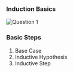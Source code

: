 ### Induction Basics

![Question 1](/Users/justiniverson/Desktop/codingstuff/CS3000/ds-algo-notes/resources/rec0p1.png)

### Basic Steps
1. Base Case
2. Inductive Hypothesis
3. Inductive Step

